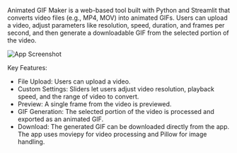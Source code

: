Animated GIF Maker is a web-based tool built with Python and Streamlit that converts video files (e.g., MP4, MOV) into animated GIFs. Users can upload a video, adjust parameters like resolution, speed, duration, and frames per second, and then generate a downloadable GIF from the selected portion of the video.

![App Screenshot](https://github.com/TejasMehra/animated-gif/prototype.png)

Key Features:
- File Upload: Users can upload a video.
- Custom Settings: Sliders let users adjust video resolution, playback speed, and the range of video to convert.
- Preview: A single frame from the video is previewed.
- GIF Generation: The selected portion of the video is processed and exported as an animated GIF.
- Download: The generated GIF can be downloaded directly from the app.
The app uses moviepy for video processing and Pillow for image handling.
